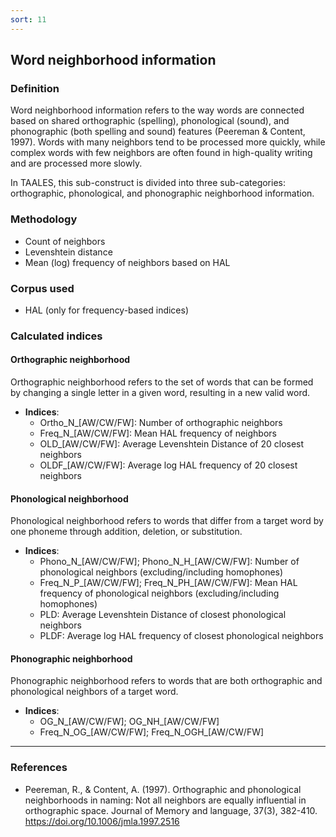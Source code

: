 ```yaml
---
sort: 11
---
```


## Word neighborhood information

### Definition
Word neighborhood information refers to the way words are connected based on shared orthographic (spelling), phonological (sound), and phonographic (both spelling and sound) features (Peereman & Content, 1997). Words with many neighbors tend to be processed more quickly, while complex words with few neighbors are often found in high-quality writing and are processed more slowly.

In TAALES, this sub-construct is divided into three sub-categories: orthographic, phonological, and phonographic neighborhood information.

### Methodology
- Count of neighbors
- Levenshtein distance
- Mean (log) frequency of neighbors based on HAL

### Corpus used
- HAL (only for frequency-based indices)

### Calculated indices

#### Orthographic neighborhood
Orthographic neighborhood refers to the set of words that can be formed by changing a single letter in a given word, resulting in a new valid word.

- **Indices**:
    - Ortho_N_[AW/CW/FW]: Number of orthographic neighbors
    - Freq_N_[AW/CW/FW]: Mean HAL frequency of neighbors
    - OLD_[AW/CW/FW]: Average Levenshtein Distance of 20 closest neighbors
    - OLDF_[AW/CW/FW]: Average log HAL frequency of 20 closest neighbors

#### Phonological neighborhood
Phonological neighborhood refers to words that differ from a target word by one phoneme through addition, deletion, or substitution.

- **Indices**:
    - Phono_N_[AW/CW/FW]; Phono_N_H_[AW/CW/FW]: Number of phonological neighbors (excluding/including homophones)
    - Freq_N_P_[AW/CW/FW]; Freq_N_PH_[AW/CW/FW]: Mean HAL frequency of phonological neighbors (excluding/including homophones)
    - PLD: Average Levenshtein Distance of closest phonological neighbors
    - PLDF: Average log HAL frequency of closest phonological neighbors

#### Phonographic neighborhood
Phonographic neighborhood refers to words that are both orthographic and phonological neighbors of a target word.

- **Indices**:
    - OG_N_[AW/CW/FW]; OG_NH_[AW/CW/FW]
    - Freq_N_OG_[AW/CW/FW]; Freq_N_OGH_[AW/CW/FW]

---

### References
- Peereman, R., & Content, A. (1997). Orthographic and phonological neighborhoods in naming: Not all neighbors are equally influential in orthographic space. Journal of Memory and language, 37(3), 382-410. https://doi.org/10.1006/jmla.1997.2516
